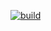 [![build](https://github.com/DipDeepCode/CICD-experiments/actions/workflows/build.yaml/badge.svg)](https://github.com/DipDeepCode/CICD-experiments/actions/workflows/build.yaml)
